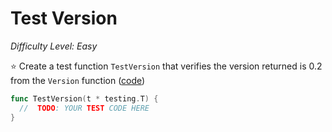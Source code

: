 # Test Version 

*Difficulty Level: Easy*

:star: Create a test function `TestVersion` that verifies the version returned is 0.2 from the `Version` function ([code](https://github.com/bitly/go-notify/blob/master/notify.go#L38-L41))

```go
func TestVersion(t * testing.T) {
  //  TODO: YOUR TEST CODE HERE 
}
```


